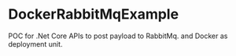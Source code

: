 # DockerRabbitMqExample
POC for .Net Core APIs to post payload to RabbitMq. and Docker as deployment unit. 
